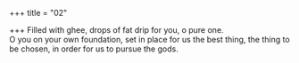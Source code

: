 +++
title = "02"

+++
Filled with ghee, drops of fat drip for you, o pure one.  
O you on your own foundation, set in place for us the best thing, the  thing to be chosen, in order for us to pursue the gods.  